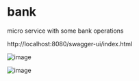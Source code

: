 # bank
micro service with some bank operations


http://localhost:8080/swagger-ui/index.html


![image](https://user-images.githubusercontent.com/6883531/236650805-802fe728-c5f0-47fc-a018-066c9e10d40f.png)

![image](https://user-images.githubusercontent.com/6883531/236650786-dc81560f-2746-45cb-9070-2f1ec81ff04b.png)

